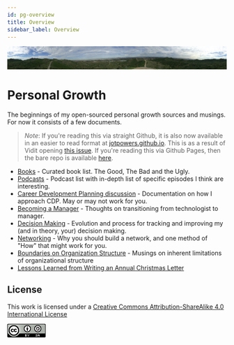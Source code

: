 ```yaml
---
id: pg-overview
title: Overview
sidebar_label: Overview
---
```

![Your horizons](assets/daypano.jpg)

# Personal Growth

The beginnings of my open-sourced personal growth sources and musings.  For now it consists of a few documents.

> *Note*:  If you're reading this via straight Github, it is also now available in an easier to read format at [jotpowers.github.io](https://jotpowers.github.io/).  This is as a result of Vidit opening [this issue](https://github.com/jotpowers/College-Grads/issues/1). If you're reading this via Github Pages, then the bare repo is available [here](https://github.com/jotpowers/Personal-Growth).

* [Books](books.md) - Curated book list.  The Good, The Bad and the Ugly.
* [Podcasts](podcasts.md) - Podcast list with in-depth list of specific episodes I think are interesting.
* [Career Development Planning discussion](CareerDevelopment-Planning.md) - Documentation on how I approach CDP.  May or may not work for you.
* [Becoming a Manager](on-becoming-a-manager.md) - Thoughts on transitioning from technologist to manager.
* [Decision Making](decision-making.md) - Evolution and process for tracking and improving my (and in theory, your) decision making.
* [Networking](networking.md) - Why you should build a network, and one method of "How" that might work for you.
* [Boundaries on Organization Structure](org-structure.md) - Musings on inherent limitations of organizational structure
* [Lessons Learned from Writing an Annual Christmas Letter](christmas-letter.md)

## License

This work is licensed under a
[Creative Commons Attribution-ShareAlike 4.0 International License](https://creativecommons.org/licenses/by-nc-sa/4.0/)

![License image](assets/88x31.png)
